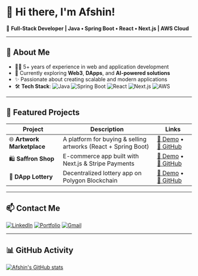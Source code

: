 # 👋 Hi there, I'm Afshin!  
🎨 **Full-Stack Developer | Java • Spring Boot • React • Next.js | AWS Cloud**

---

## 🚀 About Me
- 👨‍💻 5+ years of experience in web and application development
- 🌱 Currently exploring **Web3**, **DApps**, and **AI-powered solutions**
- ✨ Passionate about creating scalable and modern applications
- 🛠 **Tech Stack**:
  ![Java](https://img.shields.io/badge/Java-007396?logo=java&logoColor=white)
  ![Spring Boot](https://img.shields.io/badge/SpringBoot-6DB33F?logo=springboot&logoColor=white)
  ![React](https://img.shields.io/badge/React-61DAFB?logo=react&logoColor=black)
  ![Next.js](https://img.shields.io/badge/Next.js-000000?logo=nextdotjs&logoColor=white)
  ![AWS](https://img.shields.io/badge/AWS-FF9900?logo=amazonaws&logoColor=white)

---

## 🌟 Featured Projects

| Project                | Description                                            | Links                                      |
|------------------------|--------------------------------------------------------|---------------------------------------------|
| 🌐 **Artwork Marketplace** | A platform for buying & selling artworks (React + Spring Boot) | [🌟 Demo](https://demo-link.com) • [📂 GitHub](https://github.com/ONZE-11/artwork-marketplace) |
| 🛍️ **Saffron Shop**        | E-commerce app built with Next.js & Stripe Payments     | [🌟 Demo](https://demo-link.com) • [📂 GitHub](https://github.com/ONZE-11/saffron-shop) |
| 🎲 **DApp Lottery**         | Decentralized lottery app on Polygon Blockchain         | [🌟 Demo](https://demo-link.com) • [📂 GitHub](https://github.com/ONZE-11/dapp-lottery) |

---

## 📫 Contact Me
[![LinkedIn](https://img.shields.io/badge/-LinkedIn-0A66C2?logo=linkedin&logoColor=white)](https://linkedin.com/in/yourusername)
[![Portfolio](https://img.shields.io/badge/-Portfolio-FF5722?logo=firefox&logoColor=white)](https://your-portfolio-link.com)
[![Gmail](https://img.shields.io/badge/-Email-D14836?logo=gmail&logoColor=white)](mailto:youremail@gmail.com)

---

## 📊 GitHub Activity
[![Afshin's GitHub stats](https://github-readme-stats.vercel.app/api?username=ONZE-11&show_icons=true&theme=radical)](https://github.com/ONZE-11)
